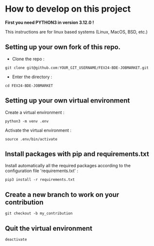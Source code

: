 # How to develop on this project

**First you need PYTHON3 in version 3.12.0 !**

This instructions are for linux based systems (Linux, MacOS, BSD, etc.)

## Setting up your own fork of this repo.

- Clone the repo :
```shell script
git clone git@github.com:YOUR_GIT_USERNAME/FEV24-BDE-JOBMARKET.git
```

- Enter the directory :
```shell script
cd FEV24-BDE-JOBMARKET
```

## Setting up your own virtual environment

Create a virtual environment :
```shell script
python3 -m venv .env 
```

Activate the virtual environment :
```shell script
source .env/bin/activate
```

## Install packages with pip and requirements.txt

Install automatically all the required packages according to the configuration file 'requirements.txt' :
```shell script
pip3 install -r requirements.txt
```

## Create a new branch to work on your contribution

```shell script
git checkout -b my_contribution
```

## Quit the virtual environment

```shell script
deactivate
```
